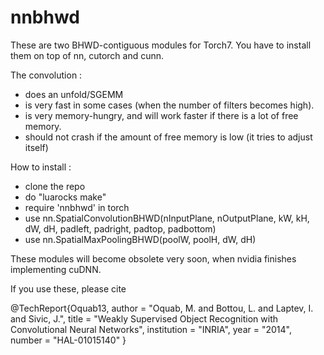 nnbhwd
======

These are two BHWD-contiguous modules for Torch7.
You have to install them on top of nn, cutorch and cunn.

The convolution :
- does an unfold/SGEMM 
- is very fast in some cases (when the number of filters becomes high).
- is very memory-hungry, and will work faster if there is a lot of free memory.
- should not crash if the amount of free memory is low (it tries to adjust itself)



How to install :
- clone the repo
- do "luarocks make"
- require 'nnbhwd' in torch
- use nn.SpatialConvolutionBHWD(nInputPlane, nOutputPlane, kW, kH, dW, dH, padleft, padright, padtop, padbottom)
- use nn.SpatialMaxPoolingBHWD(poolW, poolH, dW, dH)

These modules will become obsolete very soon, when nvidia finishes implementing cuDNN.

If you use these, please cite 

   @TechReport{Oquab13,
   	author = "Oquab, M. and Bottou, L. and Laptev, I. and Sivic, J.",
   	title = "Weakly Supervised Object Recognition with Convolutional Neural Networks",
   	institution  = "INRIA",
   	year = "2014",
   	number = "HAL-01015140"
   }

